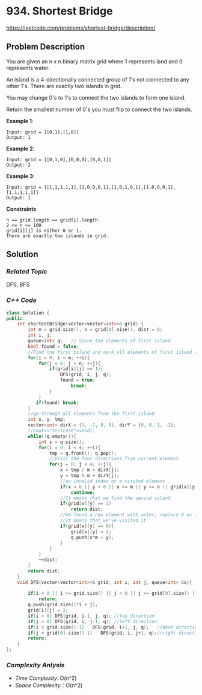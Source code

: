 # 934. Shortest Bridge
https://leetcode.com/problems/shortest-bridge/description/

## Problem Description

You are given an n x n binary matrix grid where 1 represents land and 0 represents water.

An island is a 4-directionally connected group of 1's not connected to any other 1's. There are exactly two islands in grid.

You may change 0's to 1's to connect the two islands to form one island.

Return the smallest number of 0's you must flip to connect the two islands.


**Example 1**:
```
Input: grid = [[0,1],[1,0]]
Output: 1
```
**Example 2**:
```
Input: grid = [[0,1,0],[0,0,0],[0,0,1]]
Output: 2
```
**Example 3**:
```
Input: grid = [[1,1,1,1,1],[1,0,0,0,1],[1,0,1,0,1],[1,0,0,0,1],[1,1,1,1,1]]
Output: 1
```

**Constraints**
```
n == grid.length == grid[i].length
2 <= n <= 100
grid[i][j] is either 0 or 1.
There are exactly two islands in grid.
```

## Solution

### _Related Topic_
   DFS, BFS

### _C++ Code_
```cpp
class Solution {
public:
    int shortestBridge(vector<vector<int>>& grid) {
        int m = grid.size(), n = grid[0].size(), dist = 0;
        int i, j;
        queue<int> q;   // Store the elements of first island
        bool found = false;
        //Find the first island and mark all elements of first island as 2
        for(i = 0; i < m; ++i){
            for(j = 0; j < n; ++j){
                if(grid[i][j] == 1){
                    DFS(grid, i, j, q);
                    found = true;
                        break;
                }
            }
           if(found) break;
        }
        //go through all elements from the first island
        int x, y, tmp;
        vector<int> dirX = {1, -1, 0, 0}, dirY = {0, 0, 1, -1};
        //cout<<"testcase"<<endl;
        while(!q.empty()){
            int s = q.size();
            for(i = 0; i < s; ++i){
                tmp = q.front(); q.pop();
                //Visit the four directions from current element
                for(j = 0; j < 4; ++j){
                    x = tmp / m + dirX[j];
                    y = tmp % m + dirY[j];
                    //an invalid index or a visited element
                    if(x < 0 || y < 0 || x >= m || y >= n || grid[x][y] == 2)
                        continue;
                    //It means that we find the second island
                    if(grid[x][y] == 1)
                        return dist;
                    //We found a new element with water, replace 0 as 2.
                    //It means that we've visited it
                    if(grid[x][y] == 0){
                        grid[x][y] = 2;
                        q.push(x*m + y);
                    }
                }
            }
            ++dist;
        }
        return dist;
    }
    void DFS(vector<vector<int>>& grid, int i, int j, queue<int> &q){
        
        if(i < 0 || i >= grid.size() || j < 0 || j >= grid[0].size() || grid[i][j] == 0 || grid[i][j] == 2)
            return;
        q.push(grid.size()*i + j);
        grid[i][j] = 2;
        if(i > 0) DFS(grid, i-1, j, q); //top direction
        if(j > 0) DFS(grid, i, j-1, q); //left direction
        if(i < grid.size()-1)   DFS(grid, i+1, j, q);   //down direction
        if(j < grid[0].size()-1)   DFS(grid, i, j+1, q);//right direction
        return;
    }   
};
```

### _Complexity Anlysis_
- _Time Complexity_: O(n^2)
- _Space Complexity_：O(n^2)
